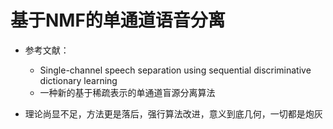 
# 基于NMF的单通道语音分离

* 参考文献：
    * Single-channel speech separation using sequential discriminative dictionary learning
    * 一种新的基于稀疏表示的单通道盲源分离算法

* 理论尚显不足，方法更是落后，强行算法改进，意义到底几何，一切都是炮灰

